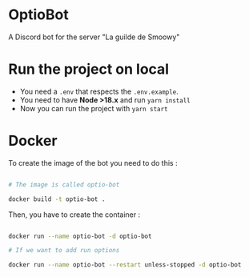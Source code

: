 # OptioBot

A Discord bot for the server "La guilde de Smoowy"

# Run the project on local

- You need a `.env` that respects the `.env.example`.
- You need to have **Node >18.x** and run `yarn install`
- Now you can run the project with `yarn start`

# Docker

To create the image of the bot you need to do this :

```bash

# The image is called optio-bot

docker build -t optio-bot .

```

Then, you have to create the container :

```bash

docker run --name optio-bot -d optio-bot

# If we want to add run options

docker run --name optio-bot --restart unless-stopped -d optio-bot

```
